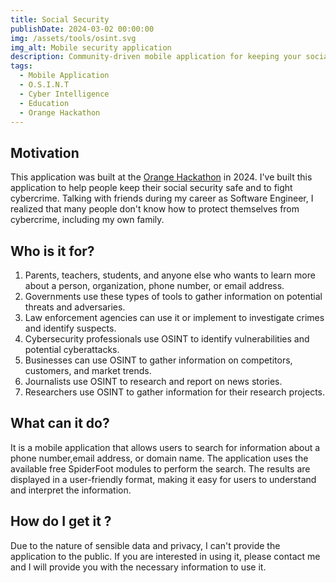 ```yaml
---
title: Social Security
publishDate: 2024-03-02 00:00:00
img: /assets/tools/osint.svg
img_alt: Mobile security application
description: Community-driven mobile application for keeping your social security safe.
tags:
  - Mobile Application
  - O.S.I.N.T
  - Cyber Intelligence
  - Education
  - Orange Hackathon
---
```


## Motivation
This application was built at the [Orange Hackathon](https://www.orange.com/) in 2024.
I've built this application to help people keep their social security safe and to fight cybercrime.
Talking with friends during my career as Software Engineer, I realized that many people don't know how to protect themselves from cybercrime, including my own family.


## Who is it for?
1. Parents, teachers, students, and anyone else who wants to learn more about a person, organization, phone number, or email address.
2. Governments use these types of tools to gather information on potential threats and adversaries.
3. Law enforcement agencies can use it or implement to investigate crimes and identify suspects.
4. Cybersecurity professionals use OSINT to identify vulnerabilities and potential cyberattacks.
5. Businesses can use OSINT to gather information on competitors, customers, and market trends.
6. Journalists use OSINT to research and report on news stories.
7. Researchers use OSINT to gather information for their research projects.


## What can it do?
It is a mobile application that allows users to search for information about a phone number,email address, or domain name.
The application uses the available free SpiderFoot modules to perform the search.
The results are displayed in a user-friendly format, making it easy for users to understand and interpret the information.


## How do I get it ?

Due to the nature of sensible data and privacy, I can't provide the application to the public.
If you are interested in using it, please contact me and I will provide you with the necessary information to use it.